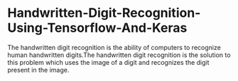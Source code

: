 # Handwritten-Digit-Recognition-Using-Tensorflow-And-Keras
The handwritten digit recognition is the ability of computers to recognize human handwritten digits.The handwritten digit recognition is the solution to this problem which uses the image of a digit and recognizes the digit present in the image.
